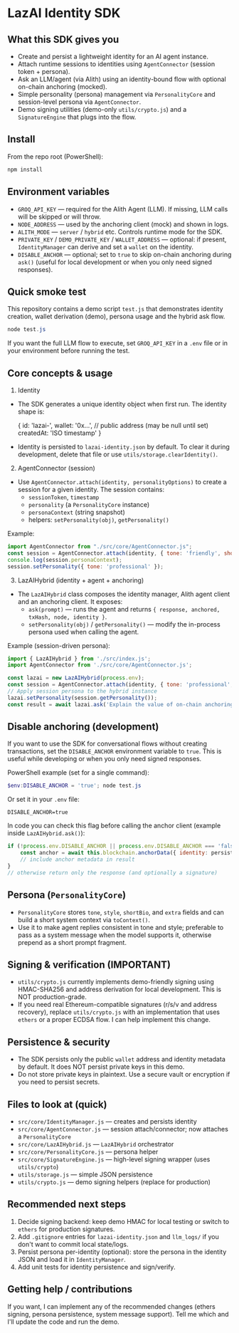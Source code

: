 LazAI Identity SDK
===================

What this SDK gives you
-----------------------
- Create and persist a lightweight identity for an AI agent instance.
- Attach runtime sessions to identities using `AgentConnector` (session token + persona).
- Ask an LLM/agent (via Alith) using an identity-bound flow with optional on-chain anchoring (mocked).
- Simple personality (persona) management via `PersonalityCore` and session-level persona via `AgentConnector`.
- Demo signing utilities (demo-only `utils/crypto.js`) and a `SignatureEngine` that plugs into the flow.

Install
-------
From the repo root (PowerShell):

```powershell
npm install
```

Environment variables
---------------------
- `GROQ_API_KEY` — required for the Alith Agent (LLM). If missing, LLM calls will be skipped or will throw.
- `NODE_ADDRESS` — used by the anchoring client (mock) and shown in logs.
- `ALITH_MODE` — `server` / `hybrid` etc. Controls runtime mode for the SDK.
- `PRIVATE_KEY` / `DEMO_PRIVATE_KEY` / `WALLET_ADDRESS` — optional: if present, `IdentityManager` can derive and set a `wallet` on the identity.
- `DISABLE_ANCHOR` — optional; set to `true` to skip on-chain anchoring during `ask()` (useful for local development or when you only need signed responses).

Quick smoke test
----------------
This repository contains a demo script `test.js` that demonstrates identity creation, wallet derivation (demo), persona usage and the hybrid ask flow.

```powershell
node test.js
```

If you want the full LLM flow to execute, set `GROQ_API_KEY` in a `.env` file or in your environment before running the test.

Core concepts & usage
---------------------
1) Identity

- The SDK generates a unique identity object when first run. The identity shape is:

	{
		id: 'lazai-<hex>',
		wallet: '0x...',   // public address (may be null until set)
		createdAt: 'ISO timestamp'
	}

- Identity is persisted to `lazai-identity.json` by default. To clear it during development, delete that file or use `utils/storage.clearIdentity()`.

2) AgentConnector (session)

- Use `AgentConnector.attach(identity, personalityOptions)` to create a session for a given identity. The session contains:
	- `sessionToken`, `timestamp`
	- `personality` (a `PersonalityCore` instance)
	- `personaContext` (string snapshot)
	- helpers: `setPersonality(obj)`, `getPersonality()`

Example:

```javascript
import AgentConnector from "./src/core/AgentConnector.js";
const session = AgentConnector.attach(identity, { tone: 'friendly', shortBio: 'I help users' });
console.log(session.personaContext);
session.setPersonality({ tone: 'professional' });
```

3) LazAIHybrid (identity + agent + anchoring)

- The `LazAIHybrid` class composes the identity manager, Alith agent client and an anchoring client. It exposes:
	- `ask(prompt)` — runs the agent and returns `{ response, anchored, txHash, node, identity }`.
	- `setPersonality(obj)` / `getPersonality()` — modify the in-process persona used when calling the agent.

Example (session-driven persona):

```javascript
import { LazAIHybrid } from './src/index.js';
import AgentConnector from './src/core/AgentConnector.js';

const lazai = new LazAIHybrid(process.env);
const session = AgentConnector.attach(identity, { tone: 'professional', shortBio: 'I explain decentralization' });
// Apply session persona to the hybrid instance
lazai.setPersonality(session.getPersonality());
const result = await lazai.ask('Explain the value of on-chain anchoring in one paragraph.');
```

Disable anchoring (development)
--------------------------------
If you want to use the SDK for conversational flows without creating transactions, set the `DISABLE_ANCHOR` environment variable to `true`. This is useful while developing or when you only need signed responses.

PowerShell example (set for a single command):
```powershell
$env:DISABLE_ANCHOR = 'true'; node test.js
```

Or set it in your `.env` file:
```
DISABLE_ANCHOR=true
```

In code you can check this flag before calling the anchor client (example inside `LazAIHybrid.ask()`):
```javascript
if (!process.env.DISABLE_ANCHOR || process.env.DISABLE_ANCHOR === 'false') {
	const anchor = await this.blockchain.anchorData({ identity: persisted, prompt, response: aiResponse, timestamp });
	// include anchor metadata in result
}
// otherwise return only the response (and optionally a signature)
```

Persona (`PersonalityCore`)
--------------------------
- `PersonalityCore` stores `tone`, `style`, `shortBio`, and `extra` fields and can build a short system context via `toContext()`.
- Use it to make agent replies consistent in tone and style; preferable to pass as a system message when the model supports it, otherwise prepend as a short prompt fragment.

Signing & verification (IMPORTANT)
---------------------------------
- `utils/crypto.js` currently implements demo-friendly signing using HMAC-SHA256 and address derivation for local development. This is NOT production-grade.
- If you need real Ethereum-compatible signatures (r/s/v and address recovery), replace `utils/crypto.js` with an implementation that uses `ethers` or a proper ECDSA flow. I can help implement this change.

Persistence & security
----------------------
- The SDK persists only the public `wallet` address and identity metadata by default. It does NOT persist private keys in this demo.
- Do not store private keys in plaintext. Use a secure vault or encryption if you need to persist secrets.

Files to look at (quick)
------------------------
- `src/core/IdentityManager.js` — creates and persists identity
- `src/core/AgentConnector.js` — session attach/connector; now attaches a `PersonalityCore`
- `src/core/LazAIHybrid.js` — `LazAIHybrid` orchestrator
- `src/core/PersonalityCore.js` — persona helper
- `src/core/SignatureEngine.js` — high-level signing wrapper (uses `utils/crypto`)
- `utils/storage.js` — simple JSON persistence
- `utils/crypto.js` — demo signing helpers (replace for production)

Recommended next steps
----------------------
1. Decide signing backend: keep demo HMAC for local testing or switch to `ethers` for production signatures.
2. Add `.gitignore` entries for `lazai-identity.json` and `llm_logs/` if you don't want to commit local state/logs.
3. Persist persona per-identity (optional): store the persona in the identity JSON and load it in `IdentityManager`.
4. Add unit tests for identity persistence and sign/verify.

Getting help / contributions
---------------------------
If you want, I can implement any of the recommended changes (ethers signing, persona persistence, system message support). Tell me which and I'll update the code and run the demo.
